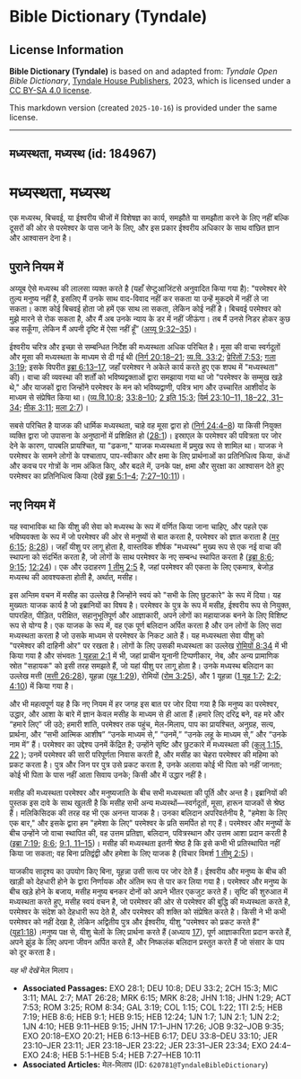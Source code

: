 # Bible Dictionary (Tyndale)

## License Information

**Bible Dictionary (Tyndale)** is based on and adapted from: _Tyndale Open Bible Dictionary_, [Tyndale House Publishers](https://tyndaleopenresources.com/), 2023, which is licensed under a [CC BY-SA 4.0 license](https://creativecommons.org/licenses/by-sa/4.0/legalcode.en).

This markdown version (created `2025-10-16`) is provided under the same license.



--------------------------------

## मध्यस्थता, मध्यस्थ (id: 184967)

मध्यस्थता, मध्यस्थ
==================

एक मध्यस्थ, बिचवई, या ईश्वरीय चीजों में विशेषज्ञ का कार्य, समझौते या समझौता करने के लिए नहीं बल्कि दूसरों की ओर से परमेश्वर के पास जाने के लिए, और इस प्रकार ईश्वरीय अधिकार के साथ वांछित ज्ञान और आश्वासन देना है।

पुराने नियम में
---------------

अय्यूब ऐसे मध्यस्थ की लालसा व्यक्त करते है (यहाँ सेप्टुआजिंटसे अनुवादित किया गया है): "परमेश्वर मेरे तुल्य मनुष्य नहीं है, इसलिए मैं उनके साथ वाद\-विवाद नहीं कर सकता या उन्हें मुकदमे में नहीं ले जा सकता। काश कोई बिचवई होता जो हमें एक साथ ला सकता, लेकिन कोई नहीं है। बिचवई परमेश्वर को मुझे मारने से रोक सकता है, और मैं अब उनके न्याय के डर में नहीं जीऊंगा। तब मैं उनसे निडर होकर कुछ कह सकूँगा, लेकिन मैं अपनी दृष्टि में ऐसा नहीं हूँ” ([अय्यू 9:32–35](https://ref.ly/Job9:32-Job9:35))।

ईश्वरीय चरित्र और इच्छा से सम्बन्धित निर्देश की मध्यस्थता अधिक परिचित है। मूसा की वाचा स्वर्गदूतों और मूसा की मध्यस्थता के माध्यम से दी गई थी ([निर्ग 20:18–21](https://ref.ly/Exod20:18-Exod20:21); [व्य.वि. 33:2](https://ref.ly/Deut33:2); [प्रेरितों 7:53](https://ref.ly/Acts7:53); [गला 3:19](https://ref.ly/Gal3:19); इसके विपरीत [इब्रा 6:13–17](https://ref.ly/Heb6:13-Heb6:17), जहाँ परमेश्वर ने अकेले कार्य करते हुए एक शपथ में "मध्यस्थता" की)। वाचा की व्यवस्था की शर्तों को भविष्यद्वक्ताओं द्वारा समझाया गया था जो "परमेश्वर के सम्मुख खड़े थे," और याजकों द्वारा जिन्होंने परमेश्वर के मन को भविष्यद्वाणी, पवित्र भाग और उच्चारित आशीर्वाद के माध्यम से संप्रेषित किया था। ([व्य.वि.10:8](https://ref.ly/Deut10:8); [33:8–10](https://ref.ly/Deut33:8-Deut33:10); [2 इति 15:3](https://ref.ly/2Chr15:3); [यिर्म 23:10–11, 18–22, 31–34](https://ref.ly/Jer23:10-Jer23:11); [मीक 3:11](https://ref.ly/Mic3:11); [मला 2:7](https://ref.ly/Mal2:7))। 

सबसे परिचित है याजक की धार्मिक मध्यस्थता, चाहे वह मूसा द्वारा हो ([निर्ग 24:4–8](https://ref.ly/Exod24:4-Exod24:8)) या किसी नियुक्त व्यक्ति द्वारा जो उपासना के अनुष्ठानों में प्रशिक्षित हो ([28:1](https://ref.ly/Exod28:1))। इस्राएल के परमेश्वर की पवित्रता पर जोर देने के कारण, पापबलि प्रायश्चित, या "ढकना," याजक मध्यस्थता में प्रमुख रूप से शामिल था। याजक ने परमेश्वर के सामने लोगों के पश्चाताप, पाप\-स्वीकार और क्षमा के लिए प्रार्थनाओं का प्रतिनिधित्व किया, कंधों और कवच पर गोत्रों के नाम अंकित किए, और बदले में, उनके पक्ष, क्षमा और सुरक्षा का आश्वासन देते हुए परमेश्वर का प्रतिनिधित्व किया (देखें [इब्रा 5:1–4](https://ref.ly/Heb5:1-Heb5:4); [7:27–10:11](https://ref.ly/Heb7:27-Heb10:11))।

नए नियम में
-----------

यह स्वाभाविक था कि यीशु की सेवा को मध्यस्थ के रूप में वर्णित किया जाना चाहिए, और पहले एक भविष्यवक्ता के रूप में जो परमेश्वर की ओर से मनुष्यों से बात करता है, परमेश्वर को ज्ञात कराता है ([मर 6:15](https://ref.ly/Mark6:15); [8:28](https://ref.ly/Mark8:28))। जहाँ यीशु पर लागू होता है, वास्तविक शीर्षक "मध्यस्थ" मुख्य रूप से एक नई वाचा की स्थापना को संदर्भित करता है, जो लोगों के साथ परमेश्वर के नए सम्बन्ध स्थापित करता है ([इब्रा 8:6](https://ref.ly/Heb8:6); [9:15](https://ref.ly/Heb9:15); [12:24](https://ref.ly/Heb12:24))। एक और उदाहरण [1 तीमु 2:5](https://ref.ly/1Tim2:5) है, जहां परमेश्वर की एकता के लिए एकमात्र, बेजोड़ मध्यस्थ की आवश्यकता होती है, अर्थात्, मसीह।

इस अन्तिम वचन में मसीह का उल्लेख है जिन्होंने स्वयं को "सभी के लिए छुटकारे" के रूप में दिया। यह मुख्यतः याजक कार्य है जो इब्रानियों का विषय है। परमेश्वर के पुत्र के रूप में मसीह, ईश्वरीय रूप से नियुक्त, पापरहित, पीड़ित, परीक्षित, सहानुभूतिपूर्ण और आज्ञाकारी, अपने लोगों का महायाजक बनने के लिए विशिष्ट रूप से योग्य है। एक याजक के रूप में, वह एक पूर्ण बलिदान अर्पित करता है और उन लोगों के लिए सदा मध्यस्थता करता है जो उसके माध्यम से परमेश्वर के निकट आते हैं। यह मध्यस्थता सेवा यीशु को "परमेश्वर की दाहिनी ओर" पर रखता है। लोगों के लिए उसकी मध्यस्थता का उल्लेख [रोमियों 8:34](https://ref.ly/Rom8:34) में भी किया गया है और संभवतः [1 यूहन्ना 2:1](https://ref.ly/1John2:1) में भी, जहां प्राचीन यूनानी टिप्पणीकार, नेब, और अन्य प्रामाणिक स्रोत "सहायक" को इसी तरह समझते हैं, जो यहां यीशु पर लागू होता है। उनके मध्यस्थ बलिदान का उल्लेख मत्ती ([मत्ती 26:28](https://ref.ly/Matt26:28)), यूहन्ना ([यूह 1:29](https://ref.ly/John1:29)), रोमियों ([रोम 3:25](https://ref.ly/Rom3:25)), और 1 यूहन्ना ([1 यूह 1:7](https://ref.ly/1John1:7); [2:2](https://ref.ly/1John2:2); [4:10](https://ref.ly/1John4:10)) में किया गया है।

और भी महत्वपूर्ण यह है कि नए नियम में हर जगह इस बात पर जोर दिया गया है कि मनुष्य का परमेश्वर, उद्धार, और आशा के बारे में ज्ञान केवल मसीह के माध्यम से ही आता हैं।हमारे लिए दरिद्र बने, वह मरे और “हमारे लिए” जी उठे; हमारी शांति, परमेश्वर तक पहुंच, मेल\-मिलाप, पाप का प्रायश्चित, अनुग्रह, सत्य, प्रार्थना, और “सभी आत्मिक आशीष” “उनके माध्यम से,” “उनमें,” “उनके लहू के माध्यम से,” और “उनके नाम में” हैं। परमेश्वर का उद्देश्य उनमें केंद्रित है; उन्होंने सृष्टि और छुटकारे में मध्यस्थता की ([कुलु 1:15, 22](https://ref.ly/Col1:15) ); उनमें परमेश्वर की सारी परिपूर्णता निवास करती है, और मसीह का चेहरा परमेश्वर की महिमा को प्रकट करता है। पुत्र और जिन पर पुत्र उसे प्रकट करता है, उनके अलावा कोई भी पिता को नहीं जानता; कोई भी पिता के पास नहीं आता सिवाय उनके; किसी और में उद्धार नहीं है।

मसीह की मध्यस्थता परमेश्वर और मनुष्यजाति के बीच सभी मध्यस्थता की पूर्ति और अन्त है। इब्रानियों की पुस्तक इस दावे के साथ खुलती है कि मसीह सभी अन्य मध्यस्थों—स्वर्गदूतों, मूसा, हारून याजकों से श्रेष्ठ हैं। मलिकिसिदक की तरह वह भी एक अनन्त याजक है। उनका बलिदान अपरिवर्तनीय है, "हमेशा के लिए एक बार," और इसके द्वारा हम "हमेशा के लिए" परमेश्वर के प्रति समर्पित हो गए हैं। परमेश्वर और मनुष्यों के बीच उन्होंने जो वाचा स्थापित की, वह उत्तम प्रतिज्ञा, बलिदान, पवित्रस्थान और उत्तम आशा प्रदान करती है ([इब्रा 7:19](https://ref.ly/Heb7:19); [8:6](https://ref.ly/Heb8:6); [9:1, 11–15](https://ref.ly/Heb9:1))। मसीह की मध्यस्थता इतनी श्रेष्ठ है कि इसे कभी भी प्रतिस्थापित नहीं किया जा सकता; वह बिना प्रतिद्वंद्वी और हमेशा के लिए याजक है (विचार विमर्श [1 तीमु 2:5](https://ref.ly/1Tim2:5))।

याजकीय सादृश्य का उपयोग किए बिना, यूहन्ना उसी सत्य पर जोर देते हैं। ईश्वरीय और मनुष्य के बीच की खाड़ी को देहधारी होने के द्वारा निर्णायक और अंतिम रूप से पार कर लिया गया है। परमेश्वर और मनुष्य के बीच खड़े होने के बजाय, मसीह मनुष्य बनकर दोनों को अपने भीतर एकजुट करते हैं। सृष्टि की शुरुआत में मध्यस्थता करते हुए, मसीह स्वयं वचन है, जो परमेश्वर की ओर से परमेश्वर की बुद्धि की मध्यस्थता करते है, परमेश्वर के संदेश को देहधारी रूप देते है, और परमेश्वर की शक्ति को संप्रेषित करते है। किसी ने भी कभी परमेश्वर को नहीं देखा है, लेकिन अद्वितीय पुत्र और ईश्वरीय, यीशु "परमेश्वर को प्रकट करते हैं" ([यूह1:18](https://ref.ly/John1:18))।मनुष्य पक्ष से, यीशु चेलों के लिए प्रार्थना करते हैं (अध्याय [17](https://ref.ly/John17:1-John17:26)), पूर्ण आज्ञाकारिता प्रदान करते हैं, अपने झुंड के लिए अपना जीवन अर्पित करते हैं, और निष्कलंक बलिदान प्रस्तुत करते हैं जो संसार के पाप को दूर करता है।

*यह भी देखें*  मेल मिलाप।

* **Associated Passages:** EXO 28:1; DEU 10:8; DEU 33:2; 2CH 15:3; MIC 3:11; MAL 2:7; MAT 26:28; MRK 6:15; MRK 8:28; JHN 1:18; JHN 1:29; ACT 7:53; ROM 3:25; ROM 8:34; GAL 3:19; COL 1:15; COL 1:22; 1TI 2:5; HEB 7:19; HEB 8:6; HEB 9:1; HEB 9:15; HEB 12:24; 1JN 1:7; 1JN 2:1; 1JN 2:2; 1JN 4:10; HEB 9:11–HEB 9:15; JHN 17:1–JHN 17:26; JOB 9:32–JOB 9:35; EXO 20:18–EXO 20:21; HEB 6:13–HEB 6:17; DEU 33:8–DEU 33:10; JER 23:10–JER 23:11; JER 23:18–JER 23:22; JER 23:31–JER 23:34; EXO 24:4–EXO 24:8; HEB 5:1–HEB 5:4; HEB 7:27–HEB 10:11
* **Associated Articles:** मेल-मिलाप (ID: `620781@TyndaleBibleDictionary`)

